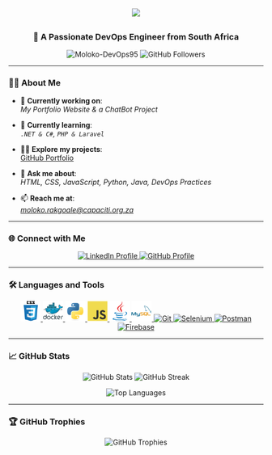 
<h1 align="center">
<a href="https://git.io/typing-svg">
<img src="https://readme-typing-svg.herokuapp.com/?lines=Hello,+There!+👋;This+is+Moloko+Rakgoale.;Nice+to+meet+you!&center=true&size=30">
</a>
</h1>
<h3 align="center">🚀 A Passionate DevOps Engineer from South Africa</h3>

<p align="center">
  <img src="https://komarev.com/ghpvc/?username=Moloko-DevOps95&label=Profile%20Views&color=0e75b6&style=flat" alt="Moloko-DevOps95" />
  <img src="https://img.shields.io/github/followers/Moloko-DevOps95?label=Followers&style=social" alt="GitHub Followers">
</p>

---

### 👨‍💻 About Me
- 🔭 **Currently working on**:  
  *My Portfolio Website & a ChatBot Project*

- 🌱 **Currently learning**:  
  *`.NET & C#`, `PHP & Laravel`*

- 👨‍💻 **Explore my projects**:  
  [GitHub Portfolio](https://github.com/Moloko-DevOps95)

- 💬 **Ask me about**:  
  *HTML, CSS, JavaScript, Python, Java, DevOps Practices*

- 📫 **Reach me at**:  
  *[moloko.rakgoale@capaciti.org.za](mailto:moloko.rakgoale@capaciti.org.za)*

---

### 🌐 Connect with Me
<p align="center">
  <a href="https://linkedin.com/in/moloko-percy-rakgoale" target="blank">
    <img src="https://raw.githubusercontent.com/rahuldkjain/github-profile-readme-generator/master/src/images/icons/Social/linked-in-alt.svg" alt="LinkedIn Profile" height="30" width="40" />
  </a>
  <a href="https://github.com/Moloko-DevOps95" target="_blank">
    <img src="https://raw.githubusercontent.com/rahuldkjain/github-profile-readme-generator/master/src/images/icons/Social/github.svg" alt="GitHub Profile" height="30" width="40" />
  </a>
</p>

---

### 🛠️ Languages and Tools
<p align="center">
  <!-- Row 1 -->
  <a href="https://www.w3schools.com/css/" target="_blank">
    <img src="https://raw.githubusercontent.com/devicons/devicon/master/icons/css3/css3-original-wordmark.svg" alt="CSS3" width="40" height="40"/>
  </a>
  <a href="https://www.docker.com/" target="_blank">
    <img src="https://raw.githubusercontent.com/devicons/devicon/master/icons/docker/docker-original-wordmark.svg" alt="Docker" width="40" height="40"/>
  </a>
  <a href="https://www.python.org" target="_blank">
    <img src="https://raw.githubusercontent.com/devicons/devicon/master/icons/python/python-original.svg" alt="Python" width="40" height="40"/>
  </a>
  <a href="https://developer.mozilla.org/en-US/docs/Web/JavaScript" target="_blank">
    <img src="https://raw.githubusercontent.com/devicons/devicon/master/icons/javascript/javascript-original.svg" alt="JavaScript" width="40" height="40"/>
  </a>
  <a href="https://www.java.com" target="_blank">
    <img src="https://raw.githubusercontent.com/devicons/devicon/master/icons/java/java-original.svg" alt="Java" width="40" height="40"/>
  </a>
  <!-- Row 2 -->
  <a href="https://www.mysql.com/" target="_blank">
    <img src="https://raw.githubusercontent.com/devicons/devicon/master/icons/mysql/mysql-original-wordmark.svg" alt="MySQL" width="40" height="40"/>
  </a>
  <a href="https://git-scm.com/" target="_blank">
    <img src="https://www.vectorlogo.zone/logos/git-scm/git-scm-icon.svg" alt="Git" width="40" height="40"/>
  </a>
  <a href="https://www.selenium.dev" target="_blank">
    <img src="https://raw.githubusercontent.com/detain/svg-logos/780f25886640cef088af994181646db2f6b1a3f8/svg/selenium-logo.svg" alt="Selenium" width="40" height="40"/>
  </a>
  <a href="https://postman.com" target="_blank">
    <img src="https://www.vectorlogo.zone/logos/getpostman/getpostman-icon.svg" alt="Postman" width="40" height="40"/>
  </a>
  <a href="https://firebase.google.com/" target="_blank">
    <img src="https://www.vectorlogo.zone/logos/firebase/firebase-icon.svg" alt="Firebase" width="40" height="40"/>
  </a>
</p>

---

### 📈 GitHub Stats
<p align="center">
  <img src="https://github-readme-stats.vercel.app/api?username=Moloko-DevOps95&show_icons=true&locale=en&theme=radical" alt="GitHub Stats" />
  <img src="https://github-readme-streak-stats.herokuapp.com/?user=Moloko-DevOps95&theme=radical" alt="GitHub Streak" />
</p>
<p align="center">
  <img src="https://github-readme-stats.vercel.app/api/top-langs?username=Moloko-DevOps95&show_icons=true&locale=en&layout=compact&theme=radical" alt="Top Languages" />
</p>

---

### 🏆 GitHub Trophies
<p align="center">
  <img src="https://github-profile-trophy.vercel.app/?username=Moloko-DevOps95&theme=onedark" alt="GitHub Trophies" />
</p>
